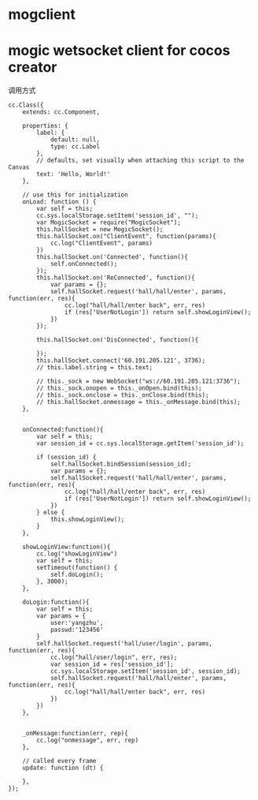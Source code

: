 # mogclient
mogic wetsocket client for cocos creator
========
调用方式

    cc.Class({
        extends: cc.Component,

        properties: {
            label: {
                default: null,
                type: cc.Label
            },
            // defaults, set visually when attaching this script to the Canvas
            text: 'Hello, World!'
        },

        // use this for initialization
        onLoad: function () {
            var self = this;
            cc.sys.localStorage.setItem('session_id', "");
            var MogicSocket = require("MogicSocket");
            this.hallSocket = new MogicSocket();
            this.hallSocket.on("ClientEvent", function(params){
                cc.log("ClientEvent", params)
            })
            this.hallSocket.on('Connected', function(){
                self.onConnected();
            });
            this.hallSocket.on('ReConnected', function(){
                var params = {};
                self.hallSocket.request('hall/hall/enter', params, function(err, res){
                    cc.log("hall/hall/enter back", err, res)
                    if (res['UserNotLogin']) return self.showLoginView();
                })
            });

            this.hallSocket.on('DisConnected', function(){
                
            });
            this.hallSocket.connect('60.191.205.121', 3736);
            // this.label.string = this.text;

            // this._sock = new WebSocket("ws://60.191.205.121:3736"); 
            // this._sock.onopen = this._onOpen.bind(this);
            // this._sock.onclose = this._onClose.bind(this);
            // this.hallSocket.onmessage = this._onMessage.bind(this);
        },
        

        onConnected:function(){
            var self = this;
            var session_id = cc.sys.localStorage.getItem('session_id');
            
            if (session_id) {
                self.hallSocket.bindSession(session_id);
                var params = {};
                self.hallSocket.request('hall/hall/enter', params, function(err, res){
                    cc.log("hall/hall/enter back", err, res)
                    if (res['UserNotLogin']) return self.showLoginView();
                })
            } else {
                this.showLoginView();
            }
        },

        showLoginView:function(){
            cc.log("showLoginView")
            var self = this;
            setTimeout(function() {
                self.doLogin();
            }, 3000);
        },

        doLogin:function(){
            var self = this;
            var params = {
                user:'yangzhu',
                passwd:'123456'
            }
            self.hallSocket.request('hall/user/login', params, function(err, res){
                cc.log("hall/user/login", err, res);
                var session_id = res['session_id'];
                cc.sys.localStorage.setItem('session_id', session_id);
                self.hallSocket.request('hall/hall/enter', params, function(err, res){
                    cc.log("hall/hall/enter back", err, res)
                })
            })
        },

    
        _onMessage:function(err, rep){
            cc.log("onmessage", err, rep)
        },

        // called every frame
        update: function (dt) {

        },
    });

